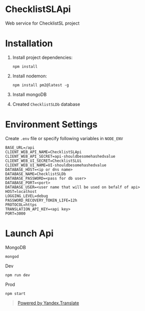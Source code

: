 # ChecklistSLApi

Web service for ChecklistSL project

# Installation 

1. Install project dependencies:

    `npm install`

2. Install nodemon:

    `npm install pm2@latest -g`

3. Install mongoDB

4. Created `ChecklistSLDb` database

# Environment Settings
Create `.env` file or specify following variables in `NODE_ENV`

```
BASE_URL=/api
CLIENT_WEB_API_NAME=ChecklistSLApi
CLIENT_WEB_API_SECRET=api-shouldbesomehashedvalue
CLIENT_WEB_UI_SECRET=ChecklistSLUi
CLIENT_WEB_UI_NAME=UI-shouldbesomehashedvalue
DATABASE_HOST=<ip or dns name>
DATABASE_NAME=ChecklistSLDb
DATABASE_PASSWORD=<pass for db user>
DATABASE_PORT=<port>
DATABASE_USER=<user name that will be used on befalf of api>
HOST=localhost
LOGGING_LEVEL=debug
PASSWORD_RECOVERY_TOKEN_LIFE=12h
PROTOCOL=https
TRANSLATION_API_KEY=<api key>
PORT=3000
```

# Launch Api

MongoDB

`mongod`

Dev

`npm run dev`

Prod

`npm start`

> [Powered by Yandex.Translate](http://translate.yandex.com/)

